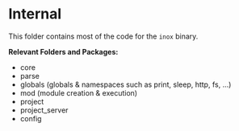 # Internal

This folder contains most of the code for the `inox` binary.


**Relevant Folders and Packages:**
- core
- parse
- globals (globals & namespaces such as print, sleep, http, fs, ...)
- mod (module creation & execution)
- project
- project_server
- config